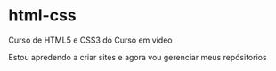 # html-css
 Curso de HTML5 e CSS3 do Curso em video

Estou apredendo a criar sites e agora vou gerenciar meus repósitorios